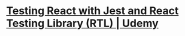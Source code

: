 # [Testing React with Jest and React Testing Library (RTL) | Udemy](https://www.udemy.com/course/react-testing-library/ "Testing React with Jest and React Testing Library (RTL) | Udemy")
